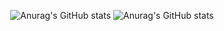 <div align="center">

  ![Anurag's GitHub stats](https://github-readme-stats.vercel.app/api?username=shadoweG&theme=github_dark&show_icons=true)
  ![Anurag's GitHub stats](https://github-readme-stats.vercel.app/api/top-langs/?username=shadoweG&layout=compact&langs_count=10&theme=github_dark)
  
</div>
